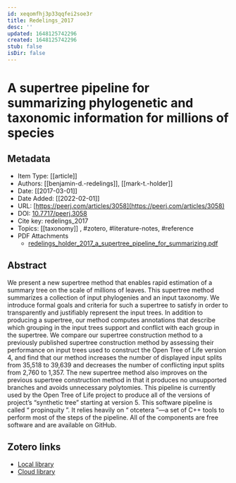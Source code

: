 ```yaml
---
id: xeqomfhj3p33qqfei2soe3r
title: Redelings_2017
desc: ''
updated: 1648125742296
created: 1648125742296
stub: false
isDir: false
---
```

# A supertree pipeline for summarizing phylogenetic and taxonomic information for millions of species

## Metadata

* Item Type: [[article]]
* Authors: [[benjamin-d.-redelings]], [[mark-t.-holder]]
* Date: [[2017-03-01]]
* Date Added: [[2022-02-01]]
* URL: [https://peerj.com/articles/3058](https://peerj.com/articles/3058)
* DOI: [10.7717/peerj.3058](https://doi.org/10.7717/peerj.3058)
* Cite key: redelings_2017
* Topics: [[taxonomy]]
, #zotero, #literature-notes, #reference
* PDF Attachments
	- [redelings_holder_2017_a_supertree_pipeline_for_summarizing.pdf](zotero://open-pdf/library/items/C7Z76U2N)

## Abstract

We present a new supertree method that enables rapid estimation of a summary tree on the scale of millions of leaves. This supertree method summarizes a collection of input phylogenies and an input taxonomy. We introduce formal goals and criteria for such a supertree to satisfy in order to transparently and justifiably represent the input trees. In addition to producing a supertree, our method computes annotations that describe which grouping in the input trees support and conflict with each group in the supertree. We compare our supertree construction method to a previously published supertree construction method by assessing their performance on input trees used to construct the Open Tree of Life version 4, and find that our method increases the number of displayed input splits from 35,518 to 39,639 and decreases the number of conflicting input splits from 2,760 to 1,357. The new supertree method also improves on the previous supertree construction method in that it produces no unsupported branches and avoids unnecessary polytomies. This pipeline is currently used by the Open Tree of Life project to produce all of the versions of project’s “synthetic tree” starting at version 5. This software pipeline is called “
              propinquity
              ”. It relies heavily on “
              otcetera
              ”—a set of C++ tools to perform most of the steps of the pipeline. All of the components are free software and are available on GitHub.


##  Zotero links
* [Local library](zotero://select/items/3_ZZEFCBPM)
* [Cloud library](http://zotero.org/groups/4613367/items/ZZEFCBPM)

